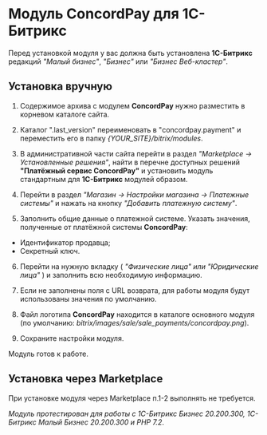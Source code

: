 Модуль ConcordPay для 1С-Битрикс
=======
Перед установкой модуля у вас должна быть установлена __1С-Битрикс__ редакций _"Малый бизнес"_, _"Бизнес"_ или _"Бизнес Веб-кластер"_.

Установка вручную
----
1. Содержимое архива с модулем __ConcordPay__ нужно разместить в корневом каталоге сайта.

2. Каталог ".last_version" переименовать в "concordpay.payment" и переместить его в папку _{YOUR_SITE}/bitrix/modules_. 

3. В административной части сайта перейти в раздел _"Marketplace -> Установленные решения"_, найти в перечне доступных решений __"Платёжный сервис ConcordPay"__ и установить модуль стандартным для __1С-Битрикс__ модулей образом.

4. Перейти в раздел _"Магазин -> Настройки магазина -> Платежные системы"_ и нажать на кнопку _"Добавить платежную систему"_.

5. Заполнить общие данные о платежной системе. Указать значения, полученные от платёжной системы __ConcordPay__: 
* Идентификатор продавца;
* Секретный ключ.

6. Перейти на нужную вкладку ( _"Физические лица" или "Юридические лица"_ ) и заполнить всю необходимую информацию.

7. Если не заполнены поля с URL возврата, для работы модуля будут использованы значения по умолчанию.

8. Файл логотипа __ConcordPay__ находится в каталоге основного модуля (по умолчанию: _bitrix/images/sale/sale_payments/concordpay.png_).

9. Сохраните настройки модуля. 

Модуль готов к работе.

Установка через Marketplace
----
При установке модуля через Marketplace п.1-2 выполнять не требуется. 

_Модуль протестирован для работы с 1С-Битрикс Бизнес 20.200.300, 1С-Битрикс Малый Бизнес 20.200.300 и PHP 7.2_.
